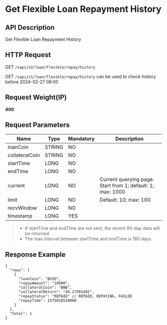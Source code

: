# Get Flexible Loan Repayment History

## API Description​

Get Flexible Loan Repayment History

## HTTP Request​

GET `/sapi/v2/loan/flexible/repay/history`

GET `/sapi/v1/loan/flexible/repay/history` can be used to check history before 2024-02-27 08:00

## Request Weight(IP)​

**400**

## Request Parameters​

| Name | Type | Mandatory | Description |
| --- | --- | --- | --- |
| loanCoin | STRING | NO |  |
| collateralCoin | STRING | NO |  |
| startTime | LONG | NO |  |
| endTime | LONG | NO |  |
| current | LONG | NO | Current querying page. Start from 1; default: 1; max: 1000 |
| limit | LONG | NO | Default: 10; max: 100 |
| recvWindow | LONG | NO |  |
| timestamp | LONG | YES |  |

> * If startTime and endTime are not sent, the recent 90-day data will be returned.
> * The max interval between startTime and endTime is 180 days.

## Response Example​

```
{  
  "rows": [  
    {  
      "loanCoin": "BUSD",  
      "repayAmount": "10000",  
      "collateralCoin": "BNB",  
      "collateralReturn": "49.27565492",  
      "repayStatus": "REPAID" // REPAID, REPAYING, FAILED  
      "repayTime": 1575018510000  
    }  
  ],  
  "total": 1  
}
```

